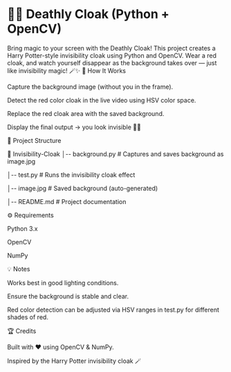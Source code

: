 # 🧙‍♂️ Deathly Cloak (Python + OpenCV)

Bring magic to your screen with the Deathly Cloak! This project creates a Harry Potter-style invisibility cloak using Python and OpenCV. Wear a red cloak, and watch yourself disappear as the background takes over — just like invisibility magic! 🪄✨
🚀 How It Works

Capture the background image (without you in the frame).

Detect the red color cloak in the live video using HSV color space.

Replace the red cloak area with the saved background.

Display the final output → you look invisible 🎥✨



📂 Project Structure

📁 Invisibility-Cloak
│-- background.py   # Captures and saves background as image.jpg

│-- test.py         # Runs the invisibility cloak effect

│-- image.jpg       # Saved background (auto-generated)

│-- README.md       # Project documentation



⚙️ Requirements

Python 3.x

OpenCV

NumPy



💡 Notes

Works best in good lighting conditions.

Ensure the background is stable and clear.

Red color detection can be adjusted via HSV ranges in test.py for different shades of red.



🏆 Credits

Built with ❤️ using OpenCV & NumPy.

Inspired by the Harry Potter invisibility cloak 🪄
